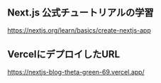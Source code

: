 ## Next.js 公式チュートリアルの学習
https://nextjs.org/learn/basics/create-nextjs-app

## VercelにデプロイしたURL
https://nextjs-blog-theta-green-69.vercel.app/
